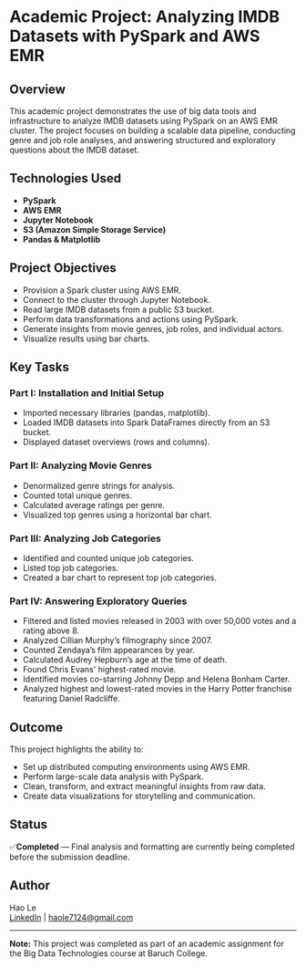 # Academic Project: Analyzing IMDB Datasets with PySpark and AWS EMR

## Overview
This academic project demonstrates the use of big data tools and infrastructure to analyze IMDB datasets using PySpark on an AWS EMR cluster. The project focuses on building a scalable data pipeline, conducting genre and job role analyses, and answering structured and exploratory questions about the IMDB dataset.

## Technologies Used
- **PySpark**
- **AWS EMR**
- **Jupyter Notebook**
- **S3 (Amazon Simple Storage Service)**
- **Pandas & Matplotlib**

## Project Objectives
- Provision a Spark cluster using AWS EMR.
- Connect to the cluster through Jupyter Notebook.
- Read large IMDB datasets from a public S3 bucket.
- Perform data transformations and actions using PySpark.
- Generate insights from movie genres, job roles, and individual actors.
- Visualize results using bar charts.



## Key Tasks

### Part I: Installation and Initial Setup
- Imported necessary libraries (pandas, matplotlib).
- Loaded IMDB datasets into Spark DataFrames directly from an S3 bucket.
- Displayed dataset overviews (rows and columns).

### Part II: Analyzing Movie Genres
- Denormalized genre strings for analysis.
- Counted total unique genres.
- Calculated average ratings per genre.
- Visualized top genres using a horizontal bar chart.

### Part III: Analyzing Job Categories
- Identified and counted unique job categories.
- Listed top job categories.
- Created a bar chart to represent top job categories.

### Part IV: Answering Exploratory Queries
- Filtered and listed movies released in 2003 with over 50,000 votes and a rating above 8.
- Analyzed Cillian Murphy’s filmography since 2007.
- Counted Zendaya’s film appearances by year.
- Calculated Audrey Hepburn’s age at the time of death.
- Found Chris Evans' highest-rated movie.
- Identified movies co-starring Johnny Depp and Helena Bonham Carter.
- Analyzed highest and lowest-rated movies in the Harry Potter franchise featuring Daniel Radcliffe.

## Outcome
This project highlights the ability to:
- Set up distributed computing environments using AWS EMR.
- Perform large-scale data analysis with PySpark.
- Clean, transform, and extract meaningful insights from raw data.
- Create data visualizations for storytelling and communication.

## Status
✅**Completed** — Final analysis and formatting are currently being completed before the submission deadline.

## Author
Hao Le  
[LinkedIn](https://linkedin.com/in/haonle) | haole7124@gmail.com

---

**Note:** This project was completed as part of an academic assignment for the Big Data Technologies course at Baruch College.
